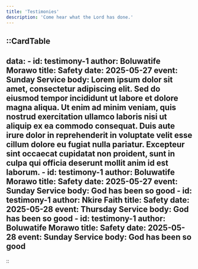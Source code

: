 ```yaml
---
title: 'Testimonies'
description: 'Come hear what the Lord has done.'
---
```


::CardTable
---
data:
    - id: testimony-1
      author: Boluwatife Morawo
      title: Safety
      date: 2025-05-27
      event: Sunday Service
      body:
        Lorem ipsum dolor sit amet, consectetur adipiscing elit. Sed do eiusmod tempor incididunt ut labore et dolore magna aliqua.
        Ut enim ad minim veniam, quis nostrud exercitation ullamco laboris nisi ut aliquip ex ea commodo consequat. Duis aute irure
        dolor in reprehenderit in voluptate velit esse cillum dolore eu
        fugiat nulla pariatur. Excepteur sint occaecat cupidatat non proident, sunt in culpa qui officia deserunt mollit anim id est laborum.
    - id: testimony-1
      author: Boluwatife Morawo
      title: Safety
      date: 2025-05-27
      event: Sunday Service
      body:
        God has been so good
    - id: testimony-1
      author: Nkire Faith
      title: Safety
      date: 2025-05-28
      event: Thursday Service
      body:
        God has been so good
    - id: testimony-1
      author: Boluwatife Morawo
      title: Safety
      date: 2025-05-28
      event: Sunday Service
      body:
        God has been so good
---
::